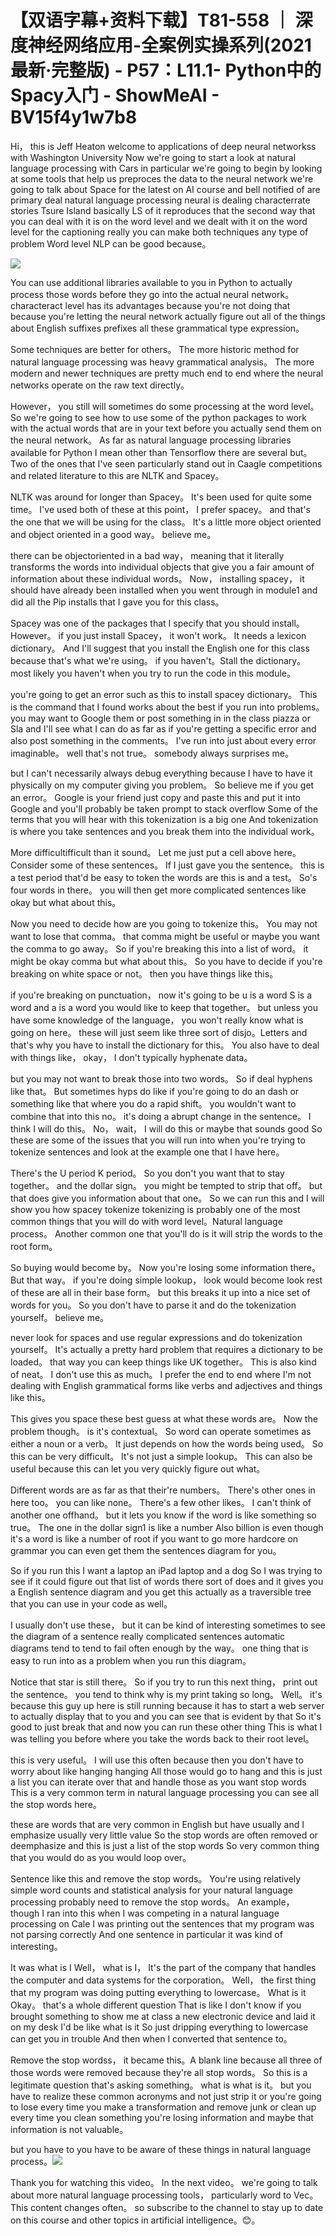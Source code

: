 # 【双语字幕+资料下载】T81-558 ｜ 深度神经网络应用-全案例实操系列(2021最新·完整版) - P57：L11.1- Python中的Spacy入门 - ShowMeAI - BV15f4y1w7b8

Hi， this is Jeff Heaton welcome to applications of deep neural networkss with Washington University Now we're going to start a look at natural language processing with Cars in particular we're going to begin by looking at some tools that help us preproces the data to the neural network we're going to talk about Space for the latest on AI course and bell notified of are primary deal natural language processing neural is dealing characterrate stories Tsure Island basically LS of it reproduces that the second way that you can deal with it is on the word level and we dealt with it on the word level for the captioning really you can make both techniques any type of problem Word level NLP can be good because。



![](img/ff26651c6e28d6ee53469ef48ed52d86_1.png)

You can use additional libraries available to you in Python to actually process those words before they go into the actual neural network。 characteract level has its advantages because you're not doing that because you're letting the neural network actually figure out all of the things about English suffixes prefixes all these grammatical type expression。

 Some techniques are better for others。 The more historic method for natural language processing was heavy grammatical analysis。 The more modern and newer techniques are pretty much end to end where the neural networks operate on the raw text directly。

 However， you still will sometimes do some processing at the word level。 So we're going to see how to use some of the python packages to work with the actual words that are in your text before you actually send them on the neural network。 As far as natural language processing libraries available for Python I mean other than Tensorflow there are several but。Two of the ones that I've seen particularly stand out in Caagle competitions and related literature to this are NLTK and Spacey。

 NLTK was around for longer than Spacey。 It's been used for quite some time。 I've used both of these at this point， I prefer spacey。 and that's the one that we will be using for the class。 It's a little more object oriented and object oriented in a good way。 believe me。

 there can be objectoriented in a bad way， meaning that it literally transforms the words into individual objects that give you a fair amount of information about these individual words。 Now， installing spacey， it should have already been installed when you went through in module1 and did all the Pip installs that I gave you for this class。

 Spacey was one of the packages that I specify that you should install。 However。 if you just install Spacey， it won't work。 It needs a lexicon dictionary。 And I'll suggest that you install the English one for this class because that's what we're using。 if you haven't。Stall the dictionary。 most likely you haven't when you try to run the code in this module。

 you're going to get an error such as this to install spacey dictionary。 This is the command that I found works about the best if you run into problems。 you may want to Google them or post something in in the class piazza or Sla and I'll see what I can do as far as if you're getting a specific error and also post something in the comments。 I've run into just about every error imaginable。 well that's not true。 somebody always surprises me。

 but I can't necessarily always debug everything because I have to have it physically on my computer giving you problem。 So believe me if you get an error。 Google is your friend just copy and paste this and put it into Google and you'll probably be taken prompt to stack overflow Some of the terms that you will hear with this tokenization is a big one And tokenization is where you take sentences and you break them into the individual work。

More difficultifficult than it sound。 Let me just put a cell above here。 Consider some of these sentences。 If I just gave you the sentence。 this is a test period that'd be easy to token the words are this is and a test。 So's four words in there。 you will then get more complicated sentences like okay but what about this。

 Now you need to decide how are you going to tokenize this。 You may not want to lose that comma。 that comma might be useful or maybe you want the comma to go away。 So if you're breaking this into a list of word。 it might be okay comma but what about this。 So you have to decide if you're breaking on white space or not。 then you have things like this。

 if you're breaking on punctuation， now it's going to be u is a word S is a word and a is a word you would like to keep that together。 but unless you have some knowledge of the language， you won't really know what is going on here。 these will just seem like three sort of disjo。Letters and that's why you have to install the dictionary for this。 You also have to deal with things like， okay， I don't typically hyphenate data。

 but you may not want to break those into two words。 So if deal hyphens like that。 But sometimes hyps do like if you're going to do an dash or something like that where you do a rapid shift。 you wouldn't want to combine that into this no。 it's doing a abrupt change in the sentence。 I think I will do this。 No， wait， I will do this or maybe that sounds good So these are some of the issues that you will run into when you're trying to tokenize sentences and look at the example one that I have here。

 There's the U period K period。 So you don't you want that to stay together。 and the dollar sign。 you might be tempted to strip that off。 but that does give you information about that one。 So we can run this and I will show you how spacey tokenize tokenizing is probably one of the most common things that you will do with word level。Natural language process。 Another common one that you'll do is it will strip the words to the root form。

 So buying would become by。 Now you're losing some information there。 But that way。 if you're doing simple lookup， look would become look rest of these are all in their base form。 but this breaks it up into a nice set of words for you。 So you don't have to parse it and do the tokenization yourself。 believe me。

 never look for spaces and use regular expressions and do tokenization yourself。 It's actually a pretty hard problem that requires a dictionary to be loaded。 that way you can keep things like UK together。 This is also kind of neat。 I don't use this as much。 I prefer the end to end where I'm not dealing with English grammatical forms like verbs and adjectives and things like this。

 This gives you space these best guess at what these words are。 Now the problem though。 is it's contextual。 So word can operate sometimes as either a noun or a verb。 It just depends on how the words being used。 So this can be very difficult。 It's not just a simple lookup。 This can also be useful because this can let you very quickly figure out what。

Different words are as far as that their're numbers。 There's other ones in here too。 you can like none。 There's a few other likes。 I can't think of another one offhand。 but it lets you know if the word is like something so true。 The one in the dollar sign1 is like a number Also billion is even though it's a word is like a number of root if you want to go more hardcore on grammar you can even get them the sentences diagram for you。

 So if you run this I want a laptop an iPad laptop and a dog So I was trying to see if it could figure out that list of words there sort of does and it gives you a English sentence diagram and you get this actually as a traversible tree that you can use in your code as well。

 I usually don't use these， but it can be kind of interesting sometimes to see the diagram of a sentence really complicated sentences automatic diagrams tend to tend to fail often enough by the way。 one thing that is easy to run into as a problem when you run this diagram。

Notice that star is still there。 So if you try to run this next thing， print out the sentence。 you tend to think why is my print taking so long。 Well。 it's because this guy up here is still running because it has to start a web server to actually display that to you and you can see that is evident by that So it's good to just break that and now you can run these other thing This is what I was telling you before where you take the words back to their root level。

 this is very useful。 I will use this often because then you don't have to worry about like hanging hanging All those would go to hang and this is just a list you can iterate over that and handle those as you want stop words This is a very common term in natural language processing you can see all the stop words here。

 these are words that are very common in English but have usually and I emphasize usually very little value So the stop words are often removed or deemphasize and this is just a list of the stop words So very common thing that you would do as you would loop over。

Sentence like this and remove the stop words。 You're using relatively simple word counts and statistical analysis for your natural language processing probably need to remove the stop words。 An example， though I ran into this when I was competing in a natural language processing on Cale I was printing out the sentences that my program was not parsing correctly And one sentence in particular it was kind of interesting。

 It was what is I Well， what is I， It's the part of the company that handles the computer and data systems for the corporation。 Well， the first thing that my program was doing putting everything to lowercase。 What is it Okay。 that's a whole different question That is like I don't know if you brought something to show me at class a new electronic device and laid it on my desk I'd be like what is it So just dripping everything to lowercase can get you in trouble And then when I converted that sentence to。

Remove the stop wordss， it became this。A blank line because all three of those words were removed because they're all stop words。 So this is a legitimate question that's asking something。 what is what is it。 but you have to realize these common acronyms and not just strip it or you're going to lose every time you make a transformation and remove junk or clean up every time you clean something you're losing information and maybe that information is not valuable。

 but you have to you have to be aware of these things in natural language process。![](img/ff26651c6e28d6ee53469ef48ed52d86_3.png)

Thank you for watching this video。 In the next video。 we're going to talk about more natural language processing tools， particularly word to Vec。 This content changes often。 so subscribe to the channel to stay up to date on this course and other topics in artificial intelligence。😊。